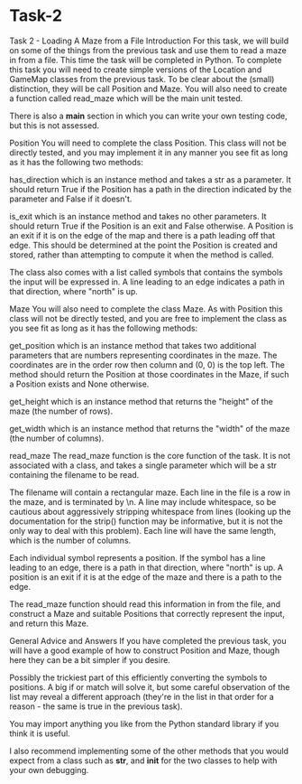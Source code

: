 # Task-2
Task 2 - Loading A Maze from a File
Introduction
For this task, we will build on some of the things from the previous task and use them to read a maze in from a file. This time the task will be completed in Python. To complete this task you will need to create simple versions of the Location and GameMap classes from the previous task. To be clear about the (small) distinction, they will be call Position and Maze. You will also need to create a function called read_maze which will be the main unit tested.

There is also a __main__ section in which you can write your own testing code, but this is not assessed.

Position
You will need to complete the class Position. This class will not be directly tested, and you may implement it in any manner you see fit as long as it has the following two methods:

has_direction which is an instance method and takes a str as a parameter. It should return True if the Position has a path in the direction indicated by the parameter and False if it doesn't.

is_exit which is an instance method and takes no other parameters. It should return True if the Position is an exit and False otherwise. A Position is an exit if it is on the edge of the map and there is a path leading off that edge. This should be determined at the point the Position is created and stored, rather than attempting to compute it when the method is called.

The class also comes with a list called symbols that contains the symbols the input will be expressed in. A line leading to an edge indicates a path in that direction, where "north" is up.

Maze
You will also need to complete the class Maze. As with Position this class will not be directly tested, and you are free to implement the class as you see fit as long as it has the following methods:

get_position which is an instance method that takes two additional parameters that are numbers representing coordinates in the maze. The coordinates are in the order row then column and (0, 0) is the top left. The method should return the Position at those coordinates in the Maze, if such a Position exists and None otherwise.

get_height which is an instance method that returns the "height" of the maze (the number of rows).

get_width which is an instance method that returns the "width" of the maze (the number of columns).

read_maze
The read_maze function is the core function of the task. It is not associated with a class, and takes a single parameter which will be a str containing the filename to be read. 

The filename will contain a rectangular maze. Each line in the file is a row in the maze, and is terminated by \n. A line may include whitespace, so be cautious about aggressively stripping whitespace from lines (looking up the documentation for the strip() function may be informative, but it is not the only way to deal with this problem). Each line will have the same length, which is the number of columns.

Each individual symbol represents a position. If the symbol has a line leading to an edge, there is a path in that direction, where "north" is up. A position is an exit if it is at the edge of the maze and there is a path to the edge.

The read_maze function should read this information in from the file, and construct a Maze and suitable Positions that correctly represent the input, and return this Maze.

General Advice and Answers
If you have completed the previous task, you will have a good example of how to construct Position and Maze, though here they can be a bit simpler if you desire.

Possibly the trickiest part of this efficiently converting the symbols to positions. A big if or match will solve it, but some careful observation of the list may reveal a different approach (they're in the list in that order for a reason - the same is true in the previous task).

You may import anything you like from the Python standard library if you think it is useful.

I also recommend implementing some of the other methods that you would expect from a class such as __str__, and __init__ for the two classes to help with your own debugging.
